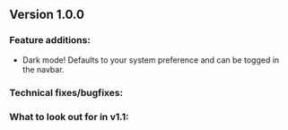 ## Version 1.0.0

### Feature additions:

- Dark mode! Defaults to your system preference and can be togged in the navbar.

### Technical fixes/bugfixes:

### What to look out for in v1.1:

